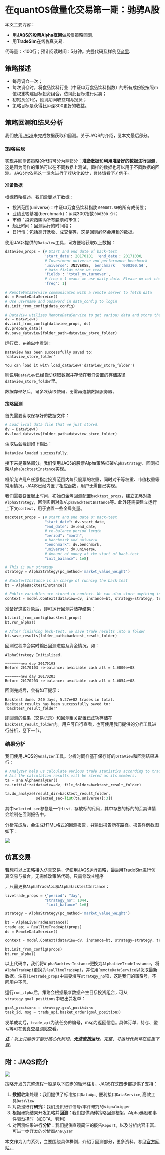 # 在quantOS做量化交易第一期：驰骋A股

本文主要内容：

- 用**JAQS的股票Alpha框架**做股票策略回测.
- 用**TradeSim**在线仿真交易.

代码量：<100行；预计阅读时间：5分钟。完整代码及样例见[这里](https://github.com/quantOS-org/JAQS/blob/master/example/alpha/first_example.py).

## 策略描述

- 每月调仓一次；
- 每次调仓时，将食品饮料行业（中证申万食品饮料指数）的所有成份股按照市值权重构建目标投资组合，依照此目标进行买卖；
- 初始资金1亿，回测期间收益均再投资；
- 策略目标是获得比沪深300更好的收益。

## 策略回测和结果分析

我们使用[JAQS](https://www.quantos.org/jaqs/index.html)来完成数据获取和回测。关于JAQS的介绍，见本文最后部分。

### 策略实现

实现并回测该策略的代码可分为两部分：**准备数据**和**利用准备好的数据进行回测**，这是因为同样的策略可以在不同数据上测试，同样的数据也可以用于不同数据的回测。JAQS也依照这一理念进行了模块化设计，具体请看下方例子。

#### 准备数据

根据策略描述，我们需要以下数据：

- 投资范围(universe)：中证申万食品饮料指数 `000807.SH`的所有成份股；
- 业绩比较基准(benchmark)：沪深300指数 `000300.SH`；
- 市值：投资范围内所有股票的市值；
- 起止时间：回测运行的时间段；
- 日行情：包括高开低收、成交量等，这是回测必然会用到的数据。

使用JAQS提供的`DataView`工具，可方便地获取以上数据：

```python
dataview_props = {# Start and end date of back-test
                  'start_date': 20170101, 'end_date': 20171030,
                  # Investment universe and performance benchmark
                  'universe': UNIVERSE, 'benchmark': '000300.SH',
                  # Data fields that we need
                  'fields': 'total_mv,turnover',
                  # freq = 1 means we use daily data. Please do not change this.
                  'freq': 1}

# RemoteDataService communicates with a remote server to fetch data
ds = RemoteDataService()
# Use username and password in data_config to login
ds.init_from_config(data_config)

# DataView utilizes RemoteDataService to get various data and store them
dv = DataView()
dv.init_from_config(dataview_props, ds)
dv.prepare_data()
dv.save_dataview(folder_path=dataview_store_folder)
```

运行后，在输出中看到：

```shell
Dataview has been successfully saved to:
'dataview_store_folder'

You can load it with load_dataview('dataview_store_folder')
```

则说明`DataView`已经自动获取数据并存储在我们设置的存储路径`dataview_store_folder`里。

数据存储好后，可多次读取使用，无需再连接数据服务器。

#### 策略回测

首先需要读取保存好的数据文件：

```python
# Load local data file that we just stored.
dv = DataView()
dv.load_dataview(folder_path=dataview_store_folder)
```

读取后会看到如下输出：

```shell
Dataview loaded successfully.
```

接下来是策略部分。我们使用JAQS的股票Alpha策略框架`AlphaStrategy`、回测框架`AlphaBacktestInstance`实现。

框架允许用户任意指定投资范围内每只股票的权重，同时对于等权重、市值权重等常用情况，JAQS已经内置了相应函数，用户无需自己实现。

我们需要设置起止时间、初始资金等回测配置`backtest_props`，建立策略对象`AlphaStrategy`，回测实例对象`AlphaBacktestInstance`等。此外还需要建立运行上下文`context`，用于放置一些全局变量。

```python
backtest_props = {# start and end date of back-test
                  "start_date": dv.start_date,
                  "end_date": dv.end_date,
                  # re-balance period length
                  "period": "month",
                  # benchmark and universe
                  "benchmark": dv.benchmark,
                  "universe": dv.universe,
                  # Amount of money at the start of back-test
                  "init_balance": 1e8}

# This is our strategy
strategy = AlphaStrategy(pc_method='market_value_weight')

# BacktestInstance is in charge of running the back-test
bt = AlphaBacktestInstance()

# Public variables are stored in context. We can also store anything in it
context = model.Context(dataview=dv, instance=bt, strategy=strategy, trade_api=trade_api, pm=pm)
```

准备好这些对象后，即可运行回测并储存结果：

```python
bt.init_from_config(backtest_props)
bt.run_alpha()

# After finishing back-test, we save trade results into a folder
bt.save_results(folder_path=backtest_result_folder)
```

回测过程中会实时输出回测进度及资金情况，如：

```shell
AlphaStrategy Initialized.

=======new day 20170103
Before 20170103 re-balance: available cash all = 1.0000e+08

=======new day 20170203
Before 20170203 re-balance: available cash all = 1.0054e+08
```

回测完成后，会有如下提示：

```shell
Backtest done. 240 days, 5.27e+02 trades in total.
Backtest results has been successfully saved to:
'backtest_result_folder'
```

即回测的结果（交易记录）和回测相关配置已成功存储在`backtest_result_folder`内。用户可自行查看，也可使用我们提供的分析工具进行分析，见下一节。

### 结果分析

我们使用JAQS的`Analyzer`工具。分析时同样基于保存好的`DataView`和回测结果进行：

```python
# Analyzer help us calculate various trade statistics according to trade results.
# All the calculation results will be stored as its members.
ta = ana.AlphaAnalyzer()
ta.initialize(dataview=dv, file_folder=backtest_result_folder)

ta.do_analyze(result_dir=backtest_result_folder,
              selected_sec=list(ta.universe)[:3])
```

其中`selected_sec`参数是一个`list`，存放标的代码，其中存放的标的的买卖详情会绘制在回测报告中。

分析完成后，会生成HTML格式的回测报告，并输出报告所在路径。报告样例截图如下：

![](https://github.com/quantOS-org/quantOSUserGuide/blob/master/assets/alpha_backtest_report.PNG?raw=true)

## 仿真交易

若想将以上策略接入仿真交易，仍使用JAQS运行策略，最后用[TradeSim](https://www.quantos.org/tradesim/index.html)进行仿真交易与撮合。无需修改策略代码，只需修改主程序

，只需更换`AlphaTradeApi`和`AlphaBacktestInstance`：

```python
livetrade_props = {"period": "day",
         		  "strategy_no": 1044,
                   "init_balance" 1e6}

strategy = AlphaStrategy(pc_method='market_value_weight')

bt = AlphaLiveTradeInstance()
trade_api = RealTimeTradeApi(props)
ds = RemoteDataService()

context = model.Context(dataview=dv, instance=bt, strategy=strategy, trade_api=trade_api, pm=pm, data_api=ds)

bt.init_from_config(props)
bt.run_alpha()
```

以上代码中，我们将`AlphaBacktestInstance`更换为`AlphaLiveTradeInstance`，将`AlphaTradeApi`更换为`RealTimeTradeApi`，并使用`RemoteDataService`以获取最新数据。注意`livetrade_props`中需要填写`strategy_no`项，这是我们的策略号，不同用户不同。

运行`run_alpha`后，策略会根据最新数据产生目标投资组合，可从`strategy.goal_positions`中取出并发单：

```python
goal_positions = strategy.goal_positions
task_id, msg = trade_api.basket_order(goal_positions)
```

发单成功后，`trade_api`为该任务的编号，msg为返回信息。具体订单、持仓、盈亏等可在[仿真交易网站](https://www.quantos.org/tradesim/trade.html)查看。

*__注__：以上只展示了部分核心代码段，__无法直接运行__。完整、可运行代码可在[这里](https://github.com/quantOS-org/JAQS/blob/master/example/alpha/first_example.py)下载。*

## 附：JAQS简介

![](https://github.com/quantOS-org/quantOSUserGuide/blob/master/assets/procedure.png?raw=true)

策略开发的完整流程一般是以下四步的循环往复，JAQS在这四步都提供了支持：

1. **数据**收集处理：我们提供了标准接口`DataApi`, 便利接口`DataService`, 高效工具`DataView`
2. 对数据进行**研究**：我们提供进行信号/事件研究的`SignalDigger`
3. 根据研究结果开发策略并**回测**：我们提供两种策略回测框架，Alpha选股和事件驱动择时（如CTA、套利）
4. 对回测结果进行**分析**：我们提供直观简洁的报告`Report`，以及分析内容丰富、可进一步开发的分析器`Analyzer`

本文作为入门系列，主要围绕具体样例，介绍了回测部分，更多资料，参见[官方网站。](https://www.quantos.org/jaqs/index.html)